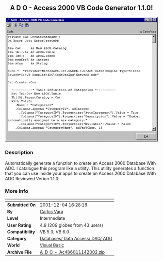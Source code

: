 ﻿<div align="center">

## A D O \- Access 2000 VB Code Generator 1\.1\.0\!

<img src="PIC2002114120429107.jpg">
</div>

### Description

Automatically generate a function to create an Access 2000 Database With ADO. I catalogue this program like a utility. This utility generates a function that you can use inside your apps to create an Access 2000 Database With ADO Reviewed Verion 1.1.0!
 
### More Info
 


<span>             |<span>
---                |---
**Submitted On**   |2001-12-04 16:28:18
**By**             |[Carlos Vara](https://github.com/Planet-Source-Code/PSCIndex/blob/master/ByAuthor/carlos-vara.md)
**Level**          |Intermediate
**User Rating**    |4.9 (209 globes from 43 users)
**Compatibility**  |VB 5\.0, VB 6\.0
**Category**       |[Databases/ Data Access/ DAO/ ADO](https://github.com/Planet-Source-Code/PSCIndex/blob/master/ByCategory/databases-data-access-dao-ado__1-6.md)
**World**          |[Visual Basic](https://github.com/Planet-Source-Code/PSCIndex/blob/master/ByWorld/visual-basic.md)
**Archive File**   |[A\_D\_O\_\-\_Ac486011142002\.zip](https://github.com/Planet-Source-Code/carlos-vara-a-d-o-access-2000-vb-code-generator-1-1-0__1-30788/archive/master.zip)








